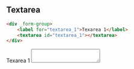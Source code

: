## Textarea

```html
<div _form-group>
    <label for="textarea_1">Texarea 1</label>
    <textarea id="textarea_1"></textarea>
</div>
```

<div _row _justify="center">
    <div _col="6">
        <div _form-group>
            <label for="textarea_1">Texarea 1</label>
            <textarea id="textarea_1"></textarea>
        </div>
    </div>
</div